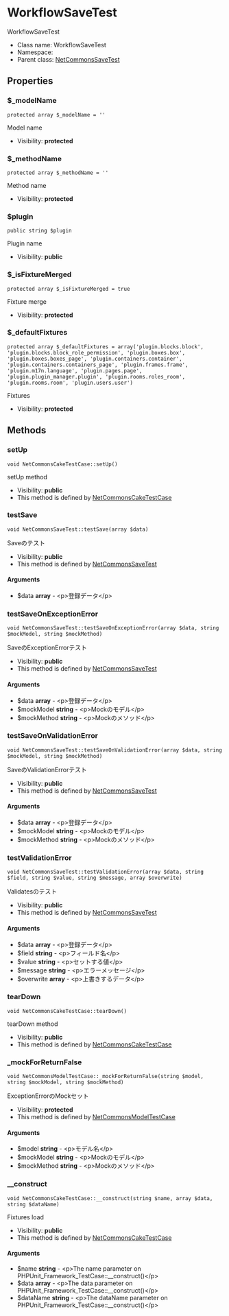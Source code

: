 WorkflowSaveTest
===============

WorkflowSaveTest




* Class name: WorkflowSaveTest
* Namespace: 
* Parent class: [NetCommonsSaveTest](NetCommonsSaveTest.md)





Properties
----------


### $_modelName

    protected array $_modelName = ''

Model name



* Visibility: **protected**


### $_methodName

    protected array $_methodName = ''

Method name



* Visibility: **protected**


### $plugin

    public string $plugin

Plugin name



* Visibility: **public**


### $_isFixtureMerged

    protected array $_isFixtureMerged = true

Fixture merge



* Visibility: **protected**


### $_defaultFixtures

    protected array $_defaultFixtures = array('plugin.blocks.block', 'plugin.blocks.block_role_permission', 'plugin.boxes.box', 'plugin.boxes.boxes_page', 'plugin.containers.container', 'plugin.containers.containers_page', 'plugin.frames.frame', 'plugin.m17n.language', 'plugin.pages.page', 'plugin.plugin_manager.plugin', 'plugin.rooms.roles_room', 'plugin.rooms.room', 'plugin.users.user')

Fixtures



* Visibility: **protected**


Methods
-------


### setUp

    void NetCommonsCakeTestCase::setUp()

setUp method



* Visibility: **public**
* This method is defined by [NetCommonsCakeTestCase](NetCommonsCakeTestCase.md)




### testSave

    void NetCommonsSaveTest::testSave(array $data)

Saveのテスト



* Visibility: **public**
* This method is defined by [NetCommonsSaveTest](NetCommonsSaveTest.md)


#### Arguments
* $data **array** - &lt;p&gt;登録データ&lt;/p&gt;



### testSaveOnExceptionError

    void NetCommonsSaveTest::testSaveOnExceptionError(array $data, string $mockModel, string $mockMethod)

SaveのExceptionErrorテスト



* Visibility: **public**
* This method is defined by [NetCommonsSaveTest](NetCommonsSaveTest.md)


#### Arguments
* $data **array** - &lt;p&gt;登録データ&lt;/p&gt;
* $mockModel **string** - &lt;p&gt;Mockのモデル&lt;/p&gt;
* $mockMethod **string** - &lt;p&gt;Mockのメソッド&lt;/p&gt;



### testSaveOnValidationError

    void NetCommonsSaveTest::testSaveOnValidationError(array $data, string $mockModel, string $mockMethod)

SaveのValidationErrorテスト



* Visibility: **public**
* This method is defined by [NetCommonsSaveTest](NetCommonsSaveTest.md)


#### Arguments
* $data **array** - &lt;p&gt;登録データ&lt;/p&gt;
* $mockModel **string** - &lt;p&gt;Mockのモデル&lt;/p&gt;
* $mockMethod **string** - &lt;p&gt;Mockのメソッド&lt;/p&gt;



### testValidationError

    void NetCommonsSaveTest::testValidationError(array $data, string $field, string $value, string $message, array $overwrite)

Validatesのテスト



* Visibility: **public**
* This method is defined by [NetCommonsSaveTest](NetCommonsSaveTest.md)


#### Arguments
* $data **array** - &lt;p&gt;登録データ&lt;/p&gt;
* $field **string** - &lt;p&gt;フィールド名&lt;/p&gt;
* $value **string** - &lt;p&gt;セットする値&lt;/p&gt;
* $message **string** - &lt;p&gt;エラーメッセージ&lt;/p&gt;
* $overwrite **array** - &lt;p&gt;上書きするデータ&lt;/p&gt;



### tearDown

    void NetCommonsCakeTestCase::tearDown()

tearDown method



* Visibility: **public**
* This method is defined by [NetCommonsCakeTestCase](NetCommonsCakeTestCase.md)




### _mockForReturnFalse

    void NetCommonsModelTestCase::_mockForReturnFalse(string $model, string $mockModel, string $mockMethod)

ExceptionErrorのMockセット



* Visibility: **protected**
* This method is defined by [NetCommonsModelTestCase](NetCommonsModelTestCase.md)


#### Arguments
* $model **string** - &lt;p&gt;モデル名&lt;/p&gt;
* $mockModel **string** - &lt;p&gt;Mockのモデル&lt;/p&gt;
* $mockMethod **string** - &lt;p&gt;Mockのメソッド&lt;/p&gt;



### __construct

    void NetCommonsCakeTestCase::__construct(string $name, array $data, string $dataName)

Fixtures load



* Visibility: **public**
* This method is defined by [NetCommonsCakeTestCase](NetCommonsCakeTestCase.md)


#### Arguments
* $name **string** - &lt;p&gt;The name parameter on PHPUnit_Framework_TestCase::__construct()&lt;/p&gt;
* $data **array** - &lt;p&gt;The data parameter on PHPUnit_Framework_TestCase::__construct()&lt;/p&gt;
* $dataName **string** - &lt;p&gt;The dataName parameter on PHPUnit_Framework_TestCase::__construct()&lt;/p&gt;


